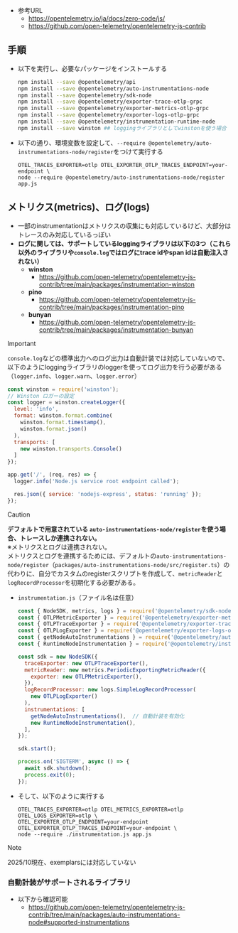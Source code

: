 - 参考URL
  - https://opentelemetry.io/ja/docs/zero-code/js/
  - https://github.com/open-telemetry/opentelemetry-js-contrib

## 手順
- 以下を実行し、必要なパッケージをインストールする  
  ```bash
  npm install --save @opentelemetry/api
  npm install --save @opentelemetry/auto-instrumentations-node
  npm install --save @opentelemetry/sdk-node
  npm install --save @opentelemetry/exporter-trace-otlp-grpc
  npm install --save @opentelemetry/exporter-metrics-otlp-grpc
  npm install --save @opentelemetry/exporter-logs-otlp-grpc
  npm install --save @opentelemetry/instrumentation-runtime-node
  npm install --save winston ## loggingライブラリとしてwinstonを使う場合
  ```
- 以下の通り、環境変数を設定して、`--require @opentelemetry/auto-instrumentations-node/register`をつけて実行する  
  ```shell
  OTEL_TRACES_EXPORTER=otlp OTEL_EXPORTER_OTLP_TRACES_ENDPOINT=your-endpoint \
  node --require @opentelemetry/auto-instrumentations-node/register app.js
  ```

## メトリクス(metrics)、ログ(logs)
- 一部のinstrumentationはメトリクスの収集にも対応しているけど、大部分はトレースのみ対応しているっぽい
- **ログに関しては、サポートしているloggingライブラリは以下の3つ（これら以外のライブラリや`console.log`ではログにtrace idやspan idは自動注入されない）**
  - **winston**
    - https://github.com/open-telemetry/opentelemetry-js-contrib/tree/main/packages/instrumentation-winston
  - **pino**
    - https://github.com/open-telemetry/opentelemetry-js-contrib/tree/main/packages/instrumentation-pino
  - **bunyan**
    - https://github.com/open-telemetry/opentelemetry-js-contrib/tree/main/packages/instrumentation-bunyan

> [!IMPORTANT]  
> `console.log`などの標準出力へのログ出力は自動計装では対応していないので、以下のようにloggingライブラリのloggerを使ってログ出力を行う必要がある（`logger.info`、`logger.warn`、`logger.error`）  
> ```javascript
> const winston = require('winston');
> // Winston ロガーの設定
> const logger = winston.createLogger({
>   level: 'info',
>   format: winston.format.combine(
>     winston.format.timestamp(),
>     winston.format.json()
>   ),
>   transports: [
>     new winston.transports.Console()
>   ]
> });
>
> app.get('/', (req, res) => {
>   logger.info('Node.js service root endpoint called');
>
>   res.json({ service: 'nodejs-express', status: 'running' });
> });
> ```

> [!CAUTION]  
> **デフォルトで用意されている `auto-instrumentations-node/register`を使う場合、トレースしか連携されない。**  
> ※メトリクスとログは連携されない。  
> メトリクスとログを連携するためには、デフォルトの`auto-instrumentations-node/register`（`packages/auto-instrumentations-node/src/register.ts`）の代わりに、自分でカスタムのregisterスクリプトを作成して、`metricReader`と`logRecordProcessor`を初期化する必要がある。  
> - `instrumentation.js`（ファイル名は任意）  
>   ```javascript
>   const { NodeSDK, metrics, logs } = require('@opentelemetry/sdk-node');
>   const { OTLPMetricExporter } = require('@opentelemetry/exporter-metrics-otlp-grpc');
>   const { OTLPTraceExporter } = require('@opentelemetry/exporter-trace-otlp-grpc');
>   const { OTLPLogExporter } = require('@opentelemetry/exporter-logs-otlp-grpc');
>   const { getNodeAutoInstrumentations } = require('@opentelemetry/auto-instrumentations-node');
>   const { RuntimeNodeInstrumentation } = require('@opentelemetry/instrumentation-runtime-node');
>
>   const sdk = new NodeSDK({
>     traceExporter: new OTLPTraceExporter(),
>     metricReader: new metrics.PeriodicExportingMetricReader({
>       exporter: new OTLPMetricExporter(),
>     }),
>     logRecordProcessor: new logs.SimpleLogRecordProcessor(
>       new OTLPLogExporter()
>     ),
>     instrumentations: [
>       getNodeAutoInstrumentations(),  // 自動計装を有効化
>       new RuntimeNodeInstrumentation(),
>     ],
>   });
>
>   sdk.start();
>
>   process.on('SIGTERM', async () => {
>     await sdk.shutdown();
>     process.exit(0);
>   });
>   ```
> - そして、以下のように実行する  
>   ```shell
>   OTEL_TRACES_EXPORTER=otlp OTEL_METRICS_EXPORTER=otlp OTEL_LOGS_EXPORTER=otlp \
>   OTEL_EXPORTER_OTLP_ENDPOINT=your-endpoint OTEL_EXPORTER_OTLP_TRACES_ENDPOINT=your-endpoint \
>   node --require ./instrumentation.js app.js

> [!NOTE]  
> 2025/10現在、exemplarsには対応していない

### 自動計装がサポートされるライブラリ
- 以下から確認可能
  - https://github.com/open-telemetry/opentelemetry-js-contrib/tree/main/packages/auto-instrumentations-node#supported-instrumentations